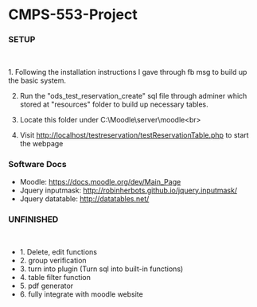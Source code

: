 # CMPS-553-Project

<h3>SETUP</h3><br/>
<p>
1. Following the installation instructions I gave through fb msg to build up the basic system.<br>

2. Run the "ods_test_reservation_create" sql file through adminer which stored at "resources" folder to build up necessary tables.<br>

3. Locate this folder under C:\Moodle\server\moodle\<br>

4. Visit <a href ="http://localhost/testreservation/testReservationTable.php" >http://localhost/testreservation/testReservationTable.php</a> to start the webpage<br>
</p>

<h3>Software Docs</h3>

<ul>
<li>Moodle: <a href="https://docs.moodle.org/dev/Main_Page">https://docs.moodle.org/dev/Main_Page</a></li>
<li>Jquery inputmask: <a href="http://robinherbots.github.io/jquery.inputmask/">http://robinherbots.github.io/jquery.inputmask/</a></li>
<li>Jquery datatable: <a href="http://datatables.net/">http://datatables.net/</a></li>
</ul>

<h3>UNFINISHED</h3><br/>
<ul>
<li>1. Delete, edit functions</li>
<li>2. group verification</li>
<li>3. turn into plugin (Turn sql into built-in functions)</li>
<li>4. table filter function</li>
<li>5. pdf generator</li>
<li>6. fully integrate with moodle website</li>
</ul>
